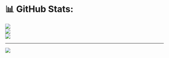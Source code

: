 # 📊 GitHub Stats:
![](https://github-readme-stats.vercel.app/api?username=server4k&theme=dark&hide_border=false&include_all_commits=true&count_private=true)<br/>
![](https://github-readme-streak-stats.herokuapp.com/?user=server4k&theme=dark&hide_border=false)<br/>
![](https://github-readme-stats.vercel.app/api/top-langs/?username=server4k&theme=dark&hide_border=false&include_all_commits=true&count_private=true&layout=compact)

---
[![](https://visitcount.itsvg.in/api?id=server4k&icon=10&color=0)](https://visitcount.itsvg.in)

<!-- Proudly created with GPRM ( https://gprm.itsvg.in ) -->
